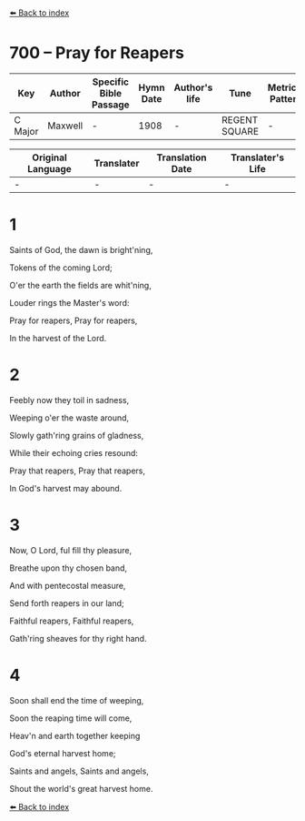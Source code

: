 [⬅️ Back to index](../README.md)

# 700 – Pray for Reapers

Key | Author   | Specific Bible Passage     |Hymn Date |Author's life |Tune |Metrical Pattern   |Composer/Source
-- | --------- | ---------------------------|----------|--------------|-----|-------------------|-------------  
C Major |Maxwell |- |1908 |- |REGENT SQUARE |- |Henry Smart

Original Language | Translater | Translation Date   | Translater's Life  
----------------- | --------- | --------------------|-------------     
\- |- |- |-




# 1

Saints of God, the dawn is bright'ning,

Tokens of the coming Lord;

O'er the earth the fields are whit'ning,

Louder rings the Master's word:

Pray for reapers, Pray for reapers,

In the harvest of the Lord.



# 2

Feebly now they toil in sadness,

Weeping o'er the waste around,

Slowly gath'ring grains of gladness,

While their echoing cries resound:

Pray that reapers, Pray that reapers,

In God's harvest may abound.



# 3

Now, O Lord, ful fill thy pleasure,

Breathe upon thy chosen band,

And with pentecostal measure,

Send forth reapers in our land;

Faithful reapers, Faithful reapers,

Gath'ring sheaves for thy right hand.



# 4

Soon shall end the time of weeping,

Soon the reaping time will come,

Heav'n and earth together keeping

God's eternal harvest home;

Saints and angels, Saints and angels,

Shout the world's great harvest home.

[⬅️ Back to index](../README.md)
